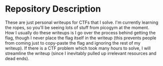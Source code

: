 # Repository Description

These are just personal writeups for CTFs that I solve. I'm currently learning the ropes, so you'll be seeing lots of stuff from picogym at the moment. How I usually do these writeups is I go over the process behind getting the flag, though I never place the flag itself in the writeup (this prevents people from coming just to copy-paste the flag and ignoring the rest of my writeup). If there is a CTF problem which took many hours to solve, I will streamline the writeup (since I inevitably pulled up irrelevant resources and dead ends).
